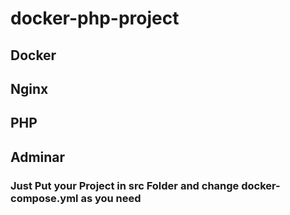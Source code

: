 # docker-php-project

## Docker
## Nginx
## PHP
## Adminar

### Just Put your Project in src Folder and change docker-compose.yml as you need
